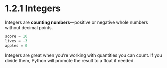 # 1.2.1 Integers

Integers are **counting numbers**—positive or negative whole numbers without decimal points.

```python
score = 10
lives = -3
apples = 0
```

Integers are great when you’re working with quantities you can count. If you divide them, Python will promote the result to a float if needed.
